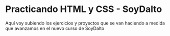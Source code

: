 # Practicando HTML y CSS - SoyDalto

Aquí voy subiendo los ejercicios y proyectos que se van haciendo a medida que avanzamos en el nuevo curso de SoyDalto
